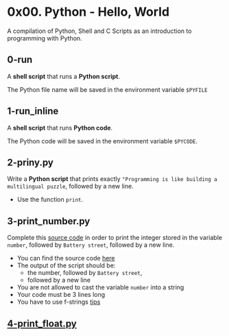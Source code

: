 # 0x00. Python - Hello, World
A compilation of Python, Shell and C Scripts as an introduction to programming with Python.

## 0-run
A **shell script** that runs a **Python script**.

The Python file name will be saved in the environment variable `$PYFILE`

## 1-run_inline
A **shell script** that runs **Python code**.

The Python code will be saved in the environment variable `$PYCODE`.

## 2-priny.py
Write a **Python script** that prints exactly `"Programming is like building a multilingual puzzle`, followed by a new line.

  * Use the function `print`.

## 3-print_number.py
Complete this [source code](https://github.com/holbertonschool/0x00.py/blob/master/3-print_number.py) in order to print the integer stored in the variable `number`, followed by `Battery street`, followed by a new line.

  * You can find the source code [here](https://github.com/holbertonschool/0x00.py/blob/master/3-print_number.py)
  * The output of the script should be:
    * the number, followed by `Battery street`, 
	* followed by a new line
  * You are not allowed to cast the variable `number` into a string
  * Your code must be 3 lines long
  * You have to use f-strings [tips](https://alx-intranet.hbtn.io/rltoken/Ju0J8BxkuPX5yKZctyKfsQ)

## [4-print_float.py](4-print_float.py)


